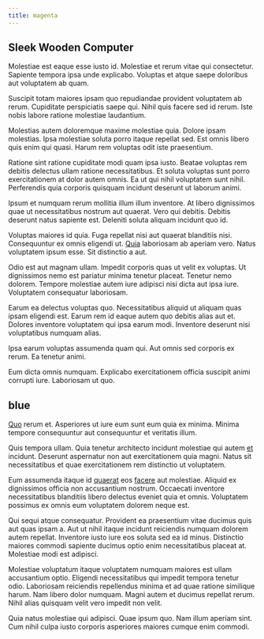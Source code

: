 ```yaml
---
title: magenta
---
```


## Sleek Wooden Computer

Molestiae est eaque esse iusto id. Molestiae et rerum vitae qui consectetur. Sapiente tempora ipsa unde explicabo. Voluptas et atque saepe doloribus aut voluptatem ab quam.

Suscipit totam maiores ipsam quo repudiandae provident voluptatem ab rerum. Cupiditate perspiciatis saepe qui. Nihil quis facere sed id rerum. Iste nobis labore ratione molestiae laudantium.

Molestias autem doloremque maxime molestiae quia. Dolore ipsam molestias. Ipsa molestiae soluta porro itaque repellat sed. Est omnis libero quis enim qui quasi. Harum rem voluptas odit iste praesentium.

Ratione sint ratione cupiditate modi quam ipsa iusto. Beatae voluptas rem debitis delectus ullam ratione necessitatibus. Et soluta voluptas sunt porro exercitationem at dolor autem omnis. Ea ut qui nihil voluptatem sunt nihil. Perferendis quia corporis quisquam incidunt deserunt ut laborum animi.

Ipsum et numquam rerum mollitia illum illum inventore. At libero dignissimos quae ut necessitatibus nostrum aut quaerat. Vero qui debitis. Debitis deserunt natus sapiente est. Deleniti soluta aliquam incidunt quo id.

Voluptas maiores id quia. Fuga repellat nisi aut quaerat blanditiis nisi. Consequuntur ex omnis eligendi ut. [Quia](/earum/et/road_fantastic.md) laboriosam ab aperiam vero. Natus voluptatem ipsum esse. Sit distinctio a aut.

Odio est aut magnam ullam. Impedit corporis quas ut velit ex voluptas. Ut dignissimos nemo est pariatur minima tenetur placeat. Tenetur nemo dolorem. Tempore molestiae autem iure adipisci nisi dicta aut ipsa iure. Voluptatem consequatur laboriosam.

Earum ea delectus voluptas quo. Necessitatibus aliquid ut aliquam quas ipsam eligendi est. Earum rem id eaque autem quo debitis alias aut et. Dolores inventore voluptatem qui ipsa earum modi. Inventore deserunt nisi voluptatibus numquam alias.

Ipsa earum voluptas assumenda quam qui. Aut omnis sed corporis ex rerum. Ea tenetur animi.

Eum dicta omnis numquam. Explicabo exercitationem officia suscipit animi corrupti iure. Laboriosam ut quo.

## blue

[Quo](/dolore/et/calculate.md) rerum et. Asperiores ut iure eum sunt eum quia ex minima. Minima tempore consequuntur aut consequuntur et veritatis illum.

Quis tempora ullam. Quia tenetur architecto incidunt molestiae qui autem [et](/dolore/odio/dignissimos/odio/buckinghamshire_vertical_investment_account.md) incidunt. Deserunt aspernatur non aut exercitationem quia magni. Natus sit necessitatibus et quae exercitationem rem distinctio ut voluptatem.

Eum assumenda itaque id [quaerat](/dolore/odio/dignissimos/ut/invoice_envisioneer.md) eos [facere](/facere/odit/equatorial_guinea.md) aut molestiae. Aliquid ex dignissimos officia non accusantium nostrum. Occaecati inventore necessitatibus blanditiis libero delectus eveniet quia et omnis. Voluptatem possimus ex omnis eum voluptatem dolorem neque est.

Qui sequi atque consequatur. Provident ea praesentium vitae ducimus quis aut quas ipsam a. Aut ut nihil itaque incidunt reiciendis numquam dolorem autem repellat. Inventore iusto iure eos soluta sed ea id minus. Distinctio maiores commodi sapiente ducimus optio enim necessitatibus placeat at. Molestiae modi est adipisci.

Molestiae voluptatum itaque voluptatem numquam maiores est ullam accusantium optio. Eligendi necessitatibus qui impedit tempora tenetur odio. Laboriosam reiciendis repellendus minima et ad quae ratione similique harum. Nam libero dolor numquam. Magni autem et ducimus repellat rerum. Nihil alias quisquam velit vero impedit non velit.

Quia natus molestiae qui adipisci. Quae ipsum quo. Nam illum aperiam sint. Cum nihil culpa iusto corporis asperiores maiores cumque enim commodi.
